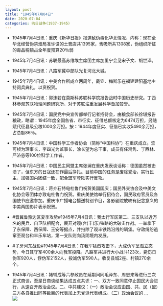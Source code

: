 ```yaml
---
layout: post
title: "1945年07月04日"
date: 2020-07-04
categories: 抗日战争(1937-1945)
---
```


<meta name="referrer" content="no-referrer" />

- 1945年7月4日讯：重庆《新华日报》报道敌伪毒化华北情况，内称：现在全华北经营伪禁烟局准许设的土膏店共1395家，售吸所共1308家，伪组织所征的毒品税额占全年度预算20％弱 

- 1945年7月4日讯：苏联最高苏维埃主席团主席加里宁会见宋子文、胡世泽。 

- 1945年7月4日讯：八路军冀中部队光复河北大城。 

- 1945年7月4日讯：中美合作所成立两周年，戴笠、梅斯乐在福建建阳基地主持阅兵典礼，以资祝贺。 

- 1945年7月4日讯：郭沫若在莫斯科苏联科学院报告战时中国历史研究。丁西林参观苏联物理问题研究所，对于苏联注重发展科学备加赞誉。 

- 1945年7月4日讯：国民党中央宣传部举行记者招待会，由粮食部长徐堪报告粮政，略谓：1945年度全国各省、市征实、征借总额核定为6474万担，另随赋代征县级公粮1000余万担。按：1944年度征实、征借已实收5490余万担，占总额86％。 

- 1945年7月4日讯：中国科学工作者协会（简称“中国科协”）在重庆成立。竺可桢为理事长，李四光为监事长，涂长望为总干事，成员有任鸿隽、丁西林、严济慈等100位科学工作者。 

- 1945年7月4日讯：中国民主同盟主席张澜在重庆发表谈话称：德国虽然被击溃了，但东方的日寇还在作最后挣扎。目前中国的任务是废除党治，实行民主，加强国内团结一致，配合盟军登陆实行反攻。 

- 1945年7月4日讯：蒋介石特电杜鲁门祝贺美国国庆；国民外交协会及中美文化协会等团体亦致电杜鲁门祝贺。重庆美使馆举行招待会，国民政府官员及各国使节应邀参加。重庆市广播电台播送特别节目，各影剧院放映有纪念意义的中美两国影片表示祝贺。 

- #晋冀鲁豫边区夏季攻势#1945年7月4日讯：我太行军区第二、三支队以近万名的民兵、自卫队相配合，展开对观(台)丰(乐)铁路的大破击作战。一举拿下了东保障、西保障、王安等据点，并扫除了观丰铁路沿线的碉堡。守敌纷纷逃窜至观台和丰乐车站，第一支队则向汤阴境内发展。 

- #子牙河东战役#1945年7月4日讯：在我军猛烈攻击下，大成伪军呈孤立态势，今日其守军400余人向我军投降。八路军共进行大小战斗123次，毙伤日伪军920人，俘伪军2152人，投诚伪军590人，收复县城2座、村镇270余个。 

- 1945年7月4日讯：褚辅成等六参政员在延期间同毛泽东、周恩来等进行三次正式商谈，至是日商谈结果达成五点共识：一、双方一致同意停止国民大会进行，从速召开政治会议。二、中共建议：（一）政治会议应由国、共、民（盟）三方各自推出同等数目的代表加上无党派代表组成。（二）政治会议的 ... <br/><img src="https://wx3.sinaimg.cn/large/aca367d8ly1ggel9kpzskj20c80euaa9.jpg" />

